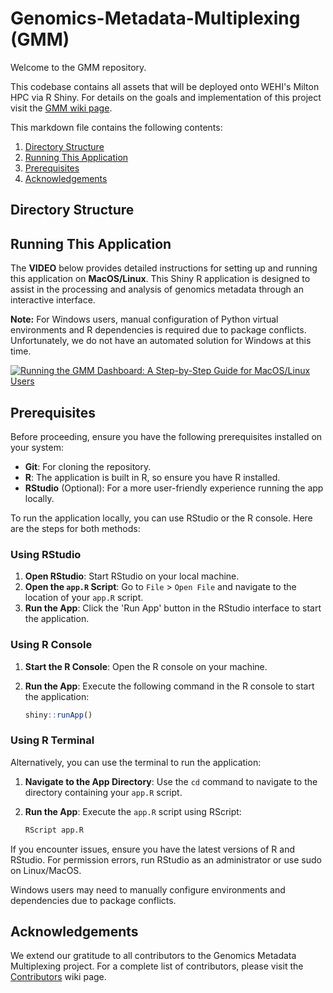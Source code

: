 # Genomics-Metadata-Multiplexing (GMM)

Welcome to the GMM repository.

This codebase contains all assets that will be deployed onto WEHI's Milton HPC via R Shiny. For details on the goals and implementation of this project visit the [GMM wiki page](https://github.com/WEHI-ResearchComputing/Genomics-Metadata-Multiplexing/wiki).

This markdown file contains the following contents:
1. [Directory Structure](#directory-structure)
2. [Running This Application](#running-this-application)
3. [Prerequisites](#prerequisites)
4. [Acknowledgements](#acknowledgements)

## Directory Structure


## Running This Application

The **VIDEO** below provides detailed instructions for setting up and running this application on **MacOS/Linux**. This Shiny R application is designed to assist in the processing and analysis of genomics metadata through an interactive interface.

**Note:** For Windows users, manual configuration of Python virtual environments and R dependencies is required due to package conflicts. Unfortunately, we do not have an automated solution for Windows at this time.

[![Running the GMM Dashboard: A Step-by-Step Guide for MacOS/Linux Users](http://img.youtube.com/vi/zbZt63h1bYc/0.jpg)](http://www.youtube.com/watch?v=zbZt63h1bYc "Running the GMM Dashboard: A Step-by-Step Guide for MacOS/Linux Users")

## Prerequisites

Before proceeding, ensure you have the following prerequisites installed on your system:

- **Git**: For cloning the repository.
- **R**: The application is built in R, so ensure you have R installed.
- **RStudio** (Optional): For a more user-friendly experience running the app locally.

To run the application locally, you can use RStudio or the R console. Here are the steps for both methods:

### Using RStudio

1. **Open RStudio**: Start RStudio on your local machine.
2. **Open the `app.R` Script**: Go to `File` > `Open File` and navigate to the location of your `app.R` script.
3. **Run the App**: Click the 'Run App' button in the RStudio interface to start the application.

### Using R Console

1. **Start the R Console**: Open the R console on your machine.
2. **Run the App**: Execute the following command in the R console to start the application:

    ```r
    shiny::runApp()
    ```

### Using R Terminal

Alternatively, you can use the terminal to run the application:

1. **Navigate to the App Directory**: Use the `cd` command to navigate to the directory containing your `app.R` script.
2. **Run the App**: Execute the `app.R` script using RScript:

    ```r
    RScript app.R
    ```

If you encounter issues, ensure you have the latest versions of R and RStudio. For permission errors, run RStudio as an administrator or use sudo on Linux/MacOS.

Windows users may need to manually configure environments and dependencies due to package conflicts.

## Acknowledgements
We extend our gratitude to all contributors to the Genomics Metadata Multiplexing project. For a complete list of contributors, please visit the [Contributors](https://github.com/WEHI-ResearchComputing/Genomics-Metadata-Multiplexing/wiki/Contributors) wiki page.
